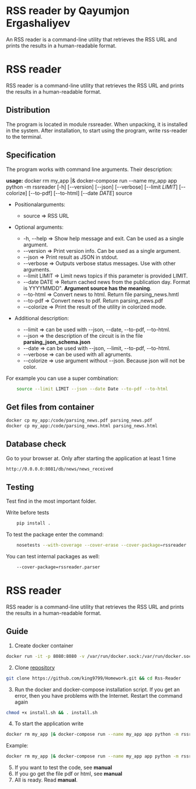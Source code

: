 # RSS reader by Qayumjon Ergashaliyev
An RSS reader is a command-line utility that retrieves the RSS URL and prints the results in a human-readable format.


# RSS reader
RSS reader is a command-line utility that retrieves the RSS URL and prints the results in a human-readable format.

## Distribution
The program is located in module rssreader. When unpacking, it is installed in the system. After installation, to start using the program, write rss-reader to the terminal.

## Specification
The program works with command line arguments. Their description:

**usage:** docker rm my_app |& docker-compose run --name my_app app python -m rssreader \[-h] \[--version] \[--json] \[--verbose] \[--limit *LIMIT*] \[--colorize] \[--to-pdf] \[--to-html] \[--date *DATE*] source

+ Positionalarguments:
    + source => RSS URL

+ Optional arguments:
    + -h, --help => Show help message and exit. Сan be used as a single argument.
    + --version => Print version info. Сan be used as a single argument.
    + --json => Print result as JSON in stdout.
    + --verbose => Outputs verbose status messages. Use with other arguments.
    + --limit LIMIT => Limit news topics if this parameter is provided LIMIT.
    + --date DATE => Return cached news from the publication day. Format is YYYYMMDD". **Argument source has the meaning**.
    + --to-html => Convert news to html. Return file parsing_news.hmtl
    + --to-pdf => Convert news to pdf. Return parsing_news.pdf
    + --colorize => Print the result of the utility in colorized mode.

+ Additional description:
    + --limit => can be used with --json, --date, --to-pdf, --to-html.
    + --json => the description of the circuit is in the file **parsing_json_schema.json**
    + --date => can be used with --json, --limit, --to-pdf, --to-html.
    + --verbose => can be used with all agruments.
    + --colorize => use argument without --json. Because json will not be color.

For example you can use a super combination:
```bash
    source --limit LIMIT --json --date Date --to-pdf --to-html
```
## Get files from container

```bash
docker cp my_app:/code/parsing_news.pdf parsing_news.pdf
docker cp my_app:/code/parsing_news.html parsing_news.html
```

## Database check

Go to your browser at. Only after starting the application at least 1 time
```bash
http://0.0.0.0:8081/db/news/news_received
```

## Testing

Test find in the most important folder.

Write before tests
```bash
    pip install .
```
To test the package enter the command:
```bash
    nosetests --with-coverage --cover-erase --cover-package=rssreader
```
You can test internal packages as well: 
```bash
    --cover-package=rssreader.parser
```

# RSS reader
RSS reader is a command-line utility that retrieves the RSS URL and prints the results in a human-readable format.

## Guide
1. Сreate docker container
```bash
docker run -it -p 8080:8080 -v /var/run/docker.sock:/var/run/docker.sock python /bin/bash
```
2. Clone [repository](https://https://github.com/king9799/Homework)
```bash
git clone https://github.com/king9799/Homework.git && cd Rss-Reader
```
3. Run the docker and docker-compose installation script. If you get an error, then you have problems with the Internet. Restart the command again
```bash
chmod +x install.sh && . install.sh
```
4. To start the application write
```bash
docker rm my_app |& docker-compose run --name my_app app python -m rssreader
```
Example:
```bash
docker rm my_app |& docker-compose run --name my_app app python -m rssreader "https://news.yahoo.com/rss" --limit 1
```
5. If you want to test the code, see **manual**
6. If you go get the file pdf or html, see **manual**
7. All is ready. Read **manual**.